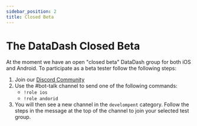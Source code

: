 ```yaml
---
sidebar_position: 2
title: Closed Beta
---
```


# The DataDash Closed Beta

At the moment we have an open "closed beta" DataDash group for both iOS and Android. To participate as a beta tester follow the following steps:
1. Join our [Discord Community](https://mxc.news/discord)
1. Use the #bot-talk channel to send one of the following commands:
    * `!role ios`
    * `!role andorid`
1. You will then see a new channel in the `develompent` category. Follow the steps in the message at the top of the channel to join your selected test group.
